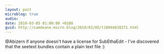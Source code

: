 ```yaml
---
layout: post
microblog: true
audio: 
date: 2010-03-05 01:00:00 +0100
guid: http://samdeane.micro.blog/2010/03/05/t10044638271.html
---
```

@Abizern if anyone doesn't have a license for SubEthaEdit - I've discovered that the seetext bundles contain a plain text file :)
